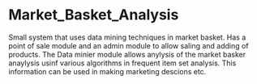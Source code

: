 # Market_Basket_Analysis
Small system that uses data mining techniques in market basket.
Has a point of sale module and an admin module to allow saling and adding of products.
The Data minier module allows anylysis of the market basker anaylysis usinf various algorithms in frequent item set analysis.
This information can be used in making marketing descions etc.
